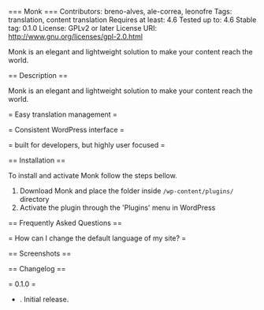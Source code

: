 === Monk ===
Contributors: breno-alves, ale-correa, leonofre
Tags: translation, content translation
Requires at least: 4.6
Tested up to: 4.6
Stable tag: 0.1.0
License: GPLv2 or later
License URI: http://www.gnu.org/licenses/gpl-2.0.html

Monk is an elegant and lightweight solution to make your content reach the world. 

== Description ==

Monk is an elegant and lightweight solution to make your content reach the world.

= Easy translation management =

= Consistent WordPress interface =

= built for developers, but highly user focused =

== Installation ==

To install and activate Monk follow the steps bellow.

1. Download Monk and place the folder inside `/wp-content/plugins/` directory
2. Activate the plugin through the 'Plugins' menu in WordPress

== Frequently Asked Questions ==

= How can I change the default language of my site? =


== Screenshots ==



== Changelog ==

= 0.1.0 =
* . Initial release.
